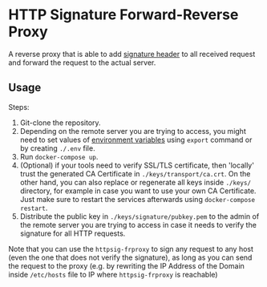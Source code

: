 # HTTP Signature Forward-Reverse Proxy

A reverse proxy that is able to add [signature header](https://datatracker.ietf.org/doc/html/draft-cavage-http-signatures-12) to all received request and forward the request to the actual server.

## Usage

Steps:

1. Git-clone the repository.
1. Depending on the remote server you are trying to access, you might need to set values of [environment variables](./docker-compose.yml#9) using `export` command or by creating `./.env` file.
1. Run `docker-compose up`.
1. (Optional) if your tools need to verify SSL/TLS certificate, then 'locally' trust the generated CA Certificate in `./keys/transport/ca.crt`. On the other hand, you can also replace or regenerate all keys inside `./keys/` directory, for example in case you want to use your own CA Certificate. Just make sure to restart the services afterwards using `docker-compose restart`.
1. Distribute the public key in `./keys/signature/pubkey.pem` to the admin of the remote server you are trying to access in case it needs to verify the signature for all HTTP requests.

Note that you can use the `httpsig-frproxy` to sign any request to any host (even the one that does not verify the signature), as long as you can send the request to the proxy (e.g. by rewriting the IP Address of the Domain inside `/etc/hosts` file to IP where `httpsig-frproxy` is reachable)
